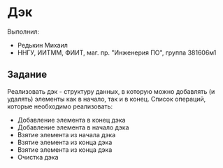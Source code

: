 # **Дэк**

Выполнил:

- Редькин Михаил
- ННГУ, ИИТММ, ФИИТ, маг. пр. "Инженерия ПО", группа 381606м1

## **Задание**

Реализовать дэк - структуру данных, в которую можно добавлять (и удалять) элементы как в начало, так и в конец. Список операций, которые необходимо реализовать:

- Добавление элемента в конец дэка
- Добавление элемента в начало дэка
- Взятие элемента из начала дэка
- Взятие элемента из конца дэка
- Взятие элемента из конца дэка
- Очистка дэка
